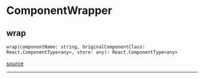 # ComponentWrapper

## wrap

`wrap(componentName: string, OriginalComponentClass: React.ComponentType<any>, store: any): React.ComponentType<any>`

[source](https://github.com/wix/react-native-navigation/blob/v2/lib/src/components/ComponentWrapper.tsx#L7)

---


